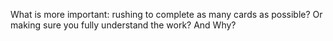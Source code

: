 What is more important: rushing to complete as many cards as possible? Or making sure you fully understand the work? And Why?
